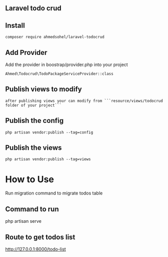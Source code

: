## Laravel todo crud

## Install
    composer require ahmedsohel/laravel-todocrud


## Add Provider

Add the provider in boostrap/provider.php into your project

    Ahmed\Todocrud\TodoPackageServiceProvider::class

## Publish views to modify
    after publishing views your can modify from ```resource/views/todocrud folder of your project```

## Publish the config
    php artisan vendor:publish --tag=config


## Publish the views
    php artisan vendor:publish --tag=views


How to Use
===============

Run migration command to migrate todos table



## Command to run
   php artisan serve

## Route to get todos list
   http://127.0.0.1:8000/todo-list


